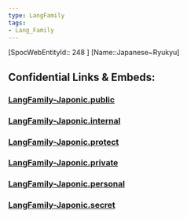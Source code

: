 ```yaml
---
type: LangFamily
tags: 
- Lang_Family
---
```

[SpocWebEntityId:: 248 ]
[Name::Japanese~Ryukyu]


## Confidential Links & Embeds: 

### [LangFamily-Japonic.public](/_public\Language\Lang~Family/LangFamily-Japonic.public.md) 

### [LangFamily-Japonic.internal](/_internal\Language\Lang~Family/LangFamily-Japonic.internal.md) 

### [LangFamily-Japonic.protect](/_protect\Language\Lang~Family/LangFamily-Japonic.protect.md) 

### [LangFamily-Japonic.private](/_private\Language\Lang~Family/LangFamily-Japonic.private.md) 

### [LangFamily-Japonic.personal](/_personal\Language\Lang~Family/LangFamily-Japonic.personal.md) 

### [LangFamily-Japonic.secret](/_secret\Language\Lang~Family/LangFamily-Japonic.secret.md)

